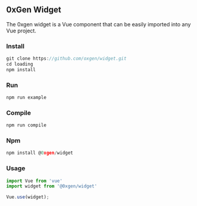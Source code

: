 ## 0xGen Widget

The 0xgen widget is a Vue component that can be easily imported into any Vue project.

### Install
```javascript
git clone https://github.com/oxgen/widget.git
cd loading
npm install
```

### Run
```javascript
npm run example
```

### Compile
```javascript
npm run compile
```

### Npm
```javascript
npm install @0xgen/widget
```

### Usage

```javascript
import Vue from 'vue'
import widget from '@0xgen/widget'

Vue.use(widget);
```
